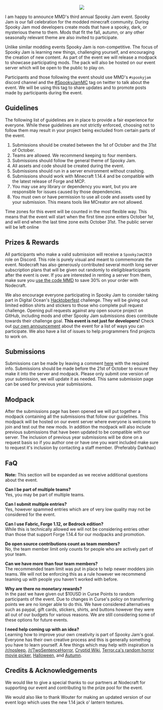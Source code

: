 <p align="center"> 
<img src="https://i.imgur.com/WgDcMyX.gif">
</p>

I am happy to announce MMD's third annual Spooky Jam event. Spooky Jam is our fall celebration for the modded minecraft community. During Spooky Jam mod developers create mods that have a spooky, dark, or mysterious theme to them. Mods that fit the fall, autumn, or any other seasonally relevant theme are also invited to participate. 

Unlike similar modding events Spooky Jam is non-competitive. The focus of Spooky Jam is learning new things, challenging yourself, and encouraging the creation of new content. As part of the event we will release a modpack to showcase participating mods. The pack will also be hosted on our event server which will be open to the public to play on.

Participants and those following the event should use MMD's `#spookyjam` discord channel and the [#SpookyJamMC](https://twitter.com/search?q=#spookyjammc&src=typd) tag on twitter to talk about the event. We will be using this tag to share updates and to promote posts made by participants during the event.

## Guidelines
The following list of guidelines are in place to provide a fair experience for everyone. While these guidelines are not strictly enforced, choosing not to follow them may result in your project being excluded from certain parts of the event. 

1. Submissions should be created between the 1st of October and the 31st of October.
2. Teams are allowed. We recommend keeping to four members.
3. Submissions should follow the general theme of Spooky Jam. 
4. All assets and code should be created during the event.
5. Submissions should run in a server environment without crashing. 
6. Submissions should work with Minecraft 1.14.4 and be compatible with the latest release of Forge and MCP.
7. You may use any library or dependency you want, but you are responsible for issues caused by those dependencies.
8. You must own or have permission to use all code and assets used by your submission. This means tools like MCreator are not allowed.

Time zones for this event will be counted in the most flexible way. This means that the event will start when the first time zone enters October 1st, and will end when the last time zone exits October 31st. The public server will be left online 

## Prizes & Rewards
All participants who make a valid submission will receive a `SpookyJam2019` role on Discord. This role is purely visual and meant to commemorate the event. Nodecraft has also generously contributed several month long server subscription plans that will be given out randomly to eleligiblearticipants after the event is over. If you are interested in renting a server from them, make sure you [use the code MMD](https://nodecraft.com/r/mmd) to save 30% on your order with Nodecraft.

We also encourage everyone participating in Spooky Jam to consider taking part in Digital Ocean's [Hacktoberfest](https://hacktoberfest.digitalocean.com/) challenge. They will be giving out limited edition shirts and stickers to those who complete pull request challenge. Opening pull requests against any open source project on GitHub, including mods and other Spooky Jam submissions does contribute towards their challenge goal. **This event is not just for developers!** Check out [our own announcement](https://github.com/MinecraftModDevelopment/MMD-Site/blob/master/docs/events/hacktoberfest_2019.md) about the event for a list of ways you can participate. We also have a list of issues to help programmers find projects to work on. 

## Submissions
Submissions can be made by leaving a comment [here](https://gist.github.com/Darkhax/343c4ffd1eb0bdcd5b37c4b6fd86e744) with the required info. Submissions should be made before the 21st of October to ensure they make it into the server and modpack. Please only submit one version of your submission, we will update it as needed. This same submission page can be used for previous year submissions. 

## Modpack
After the submissions page has been opened we will put together a modpack containing all the submissions that follow our guidelines. This modpack will be hosted on our event server where everyone is welcome to join and test out the new mods. In addition the modpack will also include previous submissions that have been updated to be compatible with our server. The inclusion of previous year submissions will be done on a request basis so if you author one or have one you want included make sure to request it's inclusion by contacting a staff member. (Preferably Darkhax)

## FaQ

**Note:** This section will be expanded as we receive additional questions about the event.

**Can I be part of multiple teams?**    
Yes, you may be part of multiple teams.

**Can I submit multiple entries?**    
Yes, however spammed entries which are of very low quality may not be considered for the event.

**Can I use Fabric, Forge 1.12, or Bedrock edition?**    
While this is technically allowed we will not be considering entries other than those that support Forge 1.14.4 for our modpacks and promotion.

**Do open source contributions count as team members?**    
No, the team member limit only counts for people who are actively part of your team. 

**Can we have more than four team members?**    
The recommended team limit was put in place to help newer modders join teams. We will not be enforcing this as a rule however we recommend teaming up with people you haven't worked with before.

**Why are there no monetary rewards?**    
In the past we have given out $10USD in Curse Points to random participants of the event. Due to changes in Curse's policy on transferring points we are no longer able to do this. We have considered alternatives such as paypal, gift cards, stickers, shirts, and buttons however they were all out of our budgets for various reasons. We are still considering some of these options for future events.

**I need help coming up with an idea?**    
Learning how to improve your own creativity is part of Spooky Jam's goal. Everyone has their own creative process and this is generally something you have to learn yourself. A few things which may help with inspiration is [/r/nosleep](https://www.reddit.com/r/nosleep/), [/r/TwoSentenceHorror](https://www.reddit.com/r/TwoSentenceHorror/), [Cryptid Wiki](https://cryptidz.fandom.com/wiki/Category:Cryptids), [Terror.ca's random horror movie picker](https://terror.ca/movies/random), [Halloween](https://en.wikipedia.org/wiki/Halloween), and [Autumn](https://en.wikipedia.org/wiki/Autumn). 

## Credits & Acknowledgements
We would like to give a special thanks to our partners at Nodecraft for supporting our event and contributing to the prize pool for the event. 

We would also like to thank Wouter for making an updated version of our event logo which uses the new 1.14 jack o' lantern textures. 
